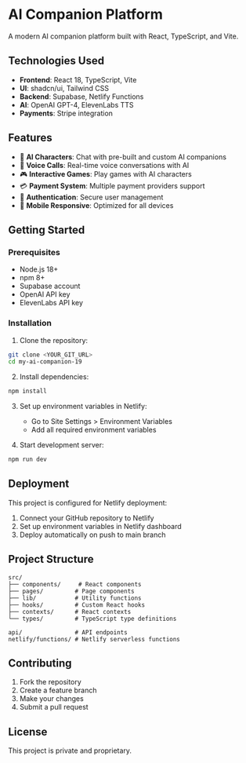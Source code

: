 # AI Companion Platform

A modern AI companion platform built with React, TypeScript, and Vite.

## Technologies Used

- **Frontend**: React 18, TypeScript, Vite
- **UI**: shadcn/ui, Tailwind CSS
- **Backend**: Supabase, Netlify Functions
- **AI**: OpenAI GPT-4, ElevenLabs TTS
- **Payments**: Stripe integration

## Features

- 🤖 **AI Characters**: Chat with pre-built and custom AI companions
- 🎤 **Voice Calls**: Real-time voice conversations with AI
- 🎮 **Interactive Games**: Play games with AI characters
- 💳 **Payment System**: Multiple payment providers support
- 🔐 **Authentication**: Secure user management
- 📱 **Mobile Responsive**: Optimized for all devices

## Getting Started

### Prerequisites

- Node.js 18+ 
- npm 8+
- Supabase account
- OpenAI API key
- ElevenLabs API key

### Installation

1. Clone the repository:
```bash
git clone <YOUR_GIT_URL>
cd my-ai-companion-19
```

2. Install dependencies:
```bash
npm install
```

3. Set up environment variables in Netlify:
   - Go to Site Settings > Environment Variables
   - Add all required environment variables

4. Start development server:
```bash
npm run dev
```

## Deployment

This project is configured for Netlify deployment:

1. Connect your GitHub repository to Netlify
2. Set up environment variables in Netlify dashboard
3. Deploy automatically on push to main branch

## Project Structure

```
src/
├── components/     # React components
├── pages/         # Page components
├── lib/           # Utility functions
├── hooks/         # Custom React hooks
├── contexts/      # React contexts
└── types/         # TypeScript type definitions

api/               # API endpoints
netlify/functions/ # Netlify serverless functions
```

## Contributing

1. Fork the repository
2. Create a feature branch
3. Make your changes
4. Submit a pull request

## License

This project is private and proprietary.
